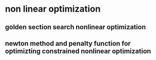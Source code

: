 # non linear optimization
## golden section search nonlinear optimization 
## newton method and penalty function for optimizting constrained nonlinear optimization